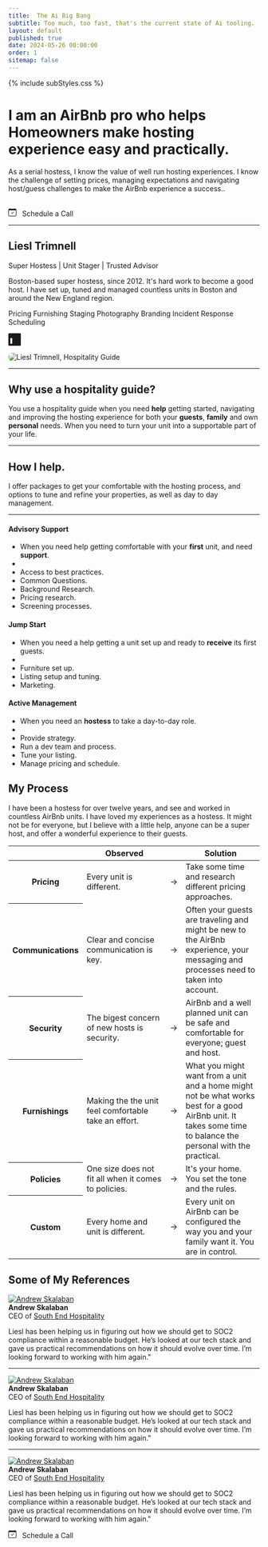 ```yaml
---
title:  The Ai Big Bang
subtitle: Too much, too fast, that's the current state of Ai tooling.
layout: default
published: true
date: 2024-05-26 00:00:00
order: 1
sitemap: false
---
```


{% include subStyles.css %}

<div class="pricing-header p-3 pb-md-4 mt-5 mx-auto text-center">
    <h1 class="display-5 fw-normal text-body-emphasis">
        I am an AirBnb pro who helps <b>Homeowners</b> make hosting experience
        <b>easy</b> and <b>practically</b>.
    </h1>
    <p class="fs-5 mt-4 text-body-secondary">
        As a serial hostess, I know the value of well run hosting experiences. I
        know the challenge of setting prices, managing expectations and navigating
        host/guess challenges to make the AirBnb experience a success..
    </p>
    <br>
    <a class="btn btn-lg d-block d-md-inline btn-success" target="calendly"
        onclick="Calendly.initPopupWidget({url: 'https://calendly.com/liesl-trimnell/introduction'});return false;">
        <svg xmlns="http://www.w3.org/2000/svg" width="16" height="16" fill="currentColor"
            class="bi bi-calendar-check" viewBox="0 0 16 16">
            <path
              d="M10.854 7.146a.5.5 0 0 1 0 .708l-3 3a.5.5 0 0 1-.708 0l-1.5-1.5a.5.5 0 1 1 .708-.708L7.5 9.793l2.646-2.647a.5.5 0 0 1 .708 0" />
            <path
              d="M3.5 0a.5.5 0 0 1 .5.5V1h8V.5a.5.5 0 0 1 1 0V1h1a2 2 0 0 1 2 2v11a2 2 0 0 1-2 2H2a2 2 0 0 1-2-2V3a2 2 0 0 1 2-2h1V.5a.5.5 0 0 1 .5-.5M1 4v10a1 1 0 0 0 1 1h12a1 1 0 0 0 1-1V4z" />
          </svg>
          &nbsp;
          Schedule a Call
     </a>
</div>

<hr>
<div class="row featurette">
    <div class="col-md-8 order-md-2">
        <h2 class="featurette-heading fw-normal lh-1">
            Liesl Trimnell
        </h2>
        <p>
            Super Hostess | Unit Stager | Trusted Advisor
        </p>
        <p>
            Boston-based super hostess, since 2012. It's hard work to
            become a good host. I have set up, tuned and managed countless
            units in Boston and around the New England region.
        </p>
        <p>
            <span class="badge text-bg-dark">Pricing</span>
            <span class="badge text-bg-dark">Furnishing</span>
            <span class="badge text-bg-dark">Staging</span>
            <span class="badge text-bg-dark">Photography</span>
            <span class="badge text-bg-dark">Branding</span>
            <span class="badge text-bg-dark">Incident Response</span>
            <span class="badge text-bg-dark">Scheduling</span>
        </p>
        <p class="lead">
            <a href="https://www.linkedin.com/in/liesl-trimnell-aa5969105/" title="Liesl Trimnnl, on LinkedIn" aria-label="Liels's LinkedIn Profile">
              <svg xmlns="http://www.w3.org/2000/svg" width="25" height="25" fill="currentColor" class="bi bi-linkedin" viewBox="0 0 16 16">
                <path d="M0 1.146C0 .513.526 0 1.175 0h13.65C15.474 0 16 .513 16 1.146v13.708c0 .633-.526 1.146-1.175 1.146H1.175C.526 16 0 15.487 0 14.854zm4.943 12.248V6.169H2.542v7.225zm-1.2-8 212c.837 0 1.358-.554 1.358-1.248-.015-.709-.52-1.248-1.342-1.248S2.4 3.226 2.4 3.934c0 .694.521 1.248 1.327 1.248zm4.908 8.212V9.359c0-.216.016-.432.08-.586.173-.431.568-.878 1.232-.878.869 0 1.216.662 1.216 1.634v3.865h2.401V9.25c0-2.22-1.184-3 252-2.764-3.252-1.274 0-1.845.7-2.165 1.193v.025h-.016l.016-.025V6.169h-2.4c.03.678 0 7.225 0 7.225z"/>
              </svg>
            </a>
        </p>
        </div>
        <div class="col-md-3 order-md-1">
          <img class="bd-placeholder-img bd-placeholder-img-lg featurette-image img-fluid mx-auto avatar"
            alt="Liesl Trimnell, Hospitality Guide" style="border-radius: 8px" src="assets/avatar.png">
        </div>
      </div>
    
<hr/>
    
<div class="pricing-header p-3 pb-md-4 mx-auto text-center">
    <h2 class="display-6 text-center mb-4">
        Why use a hospitality guide?
    </h2>
    <p class="fs-5 text-body-secondary">
        You use a hospitality guide when you need <b>help</b> getting started, navigating and improving the hosting experience for both your <b>guests</b>,
        <b>family</b> and own <b>personal</b> needs. When you need to turn your unit into a supportable part of your life.
    </p>
</div>

<main>

<a name="packages"></a>
    <hr>
    <div class="pricing-header p-3 pb-md-4 mx-auto text-center">
        <h2 class="display-6 text-center mb-4">
          How I help.
        </h2>
        <p class="fs-5 text-body-secondary">
          I offer packages to get your comfortable with the hosting process,
          and options to tune and refine your properties, as well as day to
          day management.
        </p>
      </div>

<hr>

<div class="row row-cols-1 row-cols-md-3 mb-3 text-center">
    <div class="col">
        <div class="card mb-4 rounded-3 shadow-sm border-success equal">
        <div class="card-header py-3 text-bg-success border-success">
            <h4 class="my-0 fw-normal">Advisory Support</h4>
        </div>
        <div class="card-body">
            <ul class="list-unstyled mt-3 mb-4">
            <li>When you need help getting comfortable with your <b>first</b> unit, and need <b>support</b>.</li>
            <li>&nbsp;</li>
            <li>Access to best practices.</li>
            <li>Common Questions.</li>
            <li>Background Research.</li>
            <li>Pricing research.</li>
            <li>Screening processes.</li>
            </ul>
        </div>
        </div>
    </div>
    <div class="col">
        <div class="card mb-4 rounded-3 shadow-sm equal">
        <div class="card-header py-3">
            <h4 class="my-0 fw-normal">Jump Start</h4>
        </div>
        <div class="card-body">
            <ul class="list-unstyled mt-3 mb-4">
            <li>When you need a help getting a unit set up and ready to <b>receive</b> its first guests.</li>
            <li>&nbsp;</li>
            <li>Furniture set up.</li>
            <li>Listing setup and tuning.</li>
            <li>Marketing.</li>
            </ul>
        </div>
        </div>
    </div>
    <div class="col">
        <div class="card mb-4 rounded-3 shadow-sm equal">
        <div class="card-header py-3">
            <h4 class="my-0 fw-normal">Active Management</h4>
        </div>
        <div class="card-body">
            <ul class="list-unstyled mt-3 mb-4">
            <li>When you need an <b>hostess</b> to take a day-to-day role.</li>
            <li>&nbsp;</li>
            <li>Provide strategy.</li>
            <li>Run a dev team and process.</li>
            <li>Tune your listing.</li>
            <li>Manage pricing and schedule.</li>
            </ul>
        </div>
        </div>
    </div>
</div>

<a name="process"></a>

<h2 class="display-6 text-center mb-4">My Process</h2>

<p class="fs-5 text-body-secondary">
        I have been a hostess for over twelve years, and see
        and worked in countless AirBnb units. I have loved my
        experiences as a hostess. It might not be for everyone, but
        I believe with a little help, anyone can be a super host,
        and offer a wonderful experience to their guests.
</p>

<div class="table-responsive">
<table class="table text-centerk table-hover">
    <thead>
    <tr>
        <th class="d-none d-md-table-cell" style="width: 15%;">&nbsp;</th>
        <th style="width: 40%;">Observed</th>
        <th style="width: 5%;">&nbsp;</th>
        <th style="width: 40%;">Solution</th>
    </tr>
    </thead>
    <tbody>
    <tr>
        <th scope="row" class="d-none d-md-table-cell text-start">
        Pricing
        </th>
        <td>
        Every unit is different.
        </td>
        <td>&rarr;</td>
        <td>
        Take some time and research different pricing
        approaches.
        </td>
    </tr>
    <tr>
        <th scope="row" class="d-none d-md-table-cell text-start">
        Communications
        </th>
        <td>
        Clear and concise communication is key.
        </td>
        <td>&rarr;</td>
        <td>
        Often your guests are traveling and might
        be new to the AirBnb experience, your messaging
        and processes need to taken into account.
        </td>
    </tr>
    <tr>
        <th scope="row" class="d-none d-md-table-cell text-start">
        Security
        </th>
        <td>
        The bigest concern of new hosts is security.
        </td>
        <td>&rarr;</td>
        <td>
        AirBnb and a well planned unit can be safe and
        comfortable for everyone; guest and host.
        </td>
    </tr>
    <tr>
        <th scope="row" class="d-none d-md-table-cell text-start">
        Furnishings
        </th>
        <td>
        Making the the unit feel comfortable take an effort.
        </td>
        <td>&rarr;</td>
        <td>
        What you might want from a unit and a home might not
        be what works best for a good AirBnb unit. It takes
        some time to balance the personal with the practical.
        </td>
    </tr>
    <tr>
        <th scope="row" class="d-none d-md-table-cell text-start">
        Policies
        </th>
        <td>
        One size does not fit all when it comes to policies.
        </td>
        <td>&rarr;</td>
        <td>
        It's your home. You set the tone and the rules.
        </td>
    </tr>
    <tr>
        <th scope="row" class="d-none d-md-table-cell text-start">
        Custom
        </th>
        <td>
        Every home and unit is different.
        </td>
        <td>&rarr;</td>
        <td>
        Every unit on AirBnb can be configured the
        way you and your family want it. You are
        in control.
        </td>
    </tr>
    </tbody>
</table>
</div>

<h2 class="display-6 p-3 text-center mb-4">
    Some of My References
</h2>

<a name="references"></a>

<div class="row">
    <div class="col-12 col-md-4">
    <a href="https://www.linkedin.com/in/andrew-skalaban-58a57766/" target="linkedIn2"><img
        alt="Andrew Skalaban" src="assets/testimonials/andrew-skalaban.jpeg"
        class="float-start testimonial-avatar"></a>
    <div>
        <b>Andrew Skalaban</b><br>CEO of <a href="https://southendhospitality.com/" class="link-secondary"
        target="AC">South End Hospitality</a>
    </div>
    </div>
    <div class="col-12 col-md-8">
    <p>
        Liesl has been helping us in figuring out how we should get to
        SOC2 compliance within a reasonable budget. He’s looked at our tech
        stack and gave us practical recommendations on how it should evolve
        over time. I’m looking forward to working with him again."
    </p>
    </div>
</div>

<hr/>

<div class="row">
    <div class="col-12 col-md-4">
    <a href="https://www.linkedin.com/in/andrew-skalaban-58a57766/" target="linkedIn2"><img
        alt="Andrew Skalaban" src="assets/testimonials/andrew-skalaban.jpeg"
        class="float-start testimonial-avatar"></a>
    <div>
        <b>Andrew Skalaban</b><br>CEO of <a href="https://southendhospitality.com/" class="link-secondary"
        target="AC">South End Hospitality</a>
    </div>
    </div>
    <div class="col-12 col-md-8">
    <p>
        Liesl has been helping us in figuring out how we should get to
        SOC2 compliance within a reasonable budget. He’s looked at our tech
        stack and gave us practical recommendations on how it should evolve
        over time. I’m looking forward to working with him again."
    </p>
    </div>
</div>

<hr/>

<div class="row">
    <div class="col-12 col-md-4">
    <a href="https://www.linkedin.com/in/andrew-skalaban-58a57766/" target="linkedIn2"><img
        alt="Andrew Skalaban" src="assets/testimonials/andrew-skalaban.jpeg"
        class="float-start testimonial-avatar"></a>
    <div>
        <b>Andrew Skalaban</b><br>CEO of <a href="https://southendhospitality.com/" class="link-secondary"
        target="AC">South End Hospitality</a>
    </div>
    </div>
    <div class="col-12 col-md-8">
    <p>
        Liesl has been helping us in figuring out how we should get to
        SOC2 compliance within a reasonable budget. He’s looked at our tech
        stack and gave us practical recommendations on how it should evolve
        over time. I’m looking forward to working with him again."
    </p>
    </div>
</div>

<div class="row">
    <div class="col-12 text-center">
        <a class="btn btn-lg btn-success" target="calendly" onclick="Calendly.initPopupWidget({url: 'https://calendly.com/stephan-smith/introduction'});return false;">
            <svg xmlns="http://www.w3.org/2000/svg" width="16" height="16" fill="currentColor"
              class="bi bi-calendar-check" viewBox="0 0 16 16">
                <path d="M10.854 7.146a.5.5 0 0 1 0 .708l-3 3a.5.5 0 0 1-.708 0l-1.5-1.5a.5.5 0 1 1 .708-.708L7.5 9.793l2.646-2.647a.5.5 0 0 1 .708 0" />
                <path d="M3.5 0a.5.5 0 0 1 .5.5V1h8V.5a.5.5 0 0 1 1 0V1h1a2 2 0 0 1 2 2v11a2 2 0 0 1-2 2H2a2 2 0 0 1-2-2V3a2 2 0 0 1 2-2h1V.5a.5.5 0 0 1 .5-.5M1 4v10a1 1 0 0 0 1 1h12a1 1 0 0 0 1-1V4z" />
            </svg>
            &nbsp;
            Schedule a Call
        </a>
    </div>
</div>

</main>
